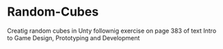 # Random-Cubes
Creatig random cubes in Unty follownig exercise on page 383 of text Intro to Game Design, Prototyping and Development
